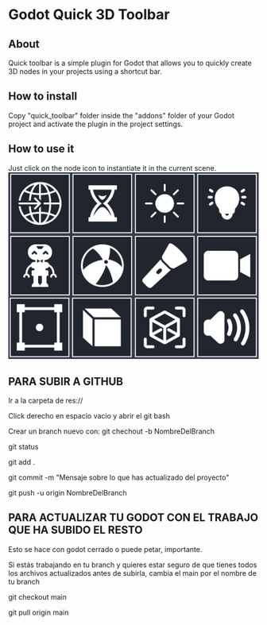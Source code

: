# Godot Quick 3D Toolbar

## About
Quick toolbar is a simple plugin for Godot that allows you to quickly create 3D nodes in your projects using a shortcut bar.

## How to install
Copy "quick_toolbar" folder inside the "addons" folder of your Godot project and activate the plugin in the project settings.

## How to use it
Just click on the node icon to instantiate it in the current scene.
![Image](quick-toolbar.png "Quick Toolbar")

## PARA SUBIR A GITHUB
Ir a la carpeta de res://

Click derecho en espacio vacio y abrir el git bash

Crear un branch nuevo con: git chechout -b NombreDelBranch

git status

git add .

git commit -m "Mensaje sobre lo que has actualizado del proyecto"

git push -u origin NombreDelBranch

## PARA ACTUALIZAR TU GODOT CON EL TRABAJO QUE HA SUBIDO EL RESTO
Esto se hace con godot cerrado o puede petar, importante. 

Si estás trabajando en tu branch y quieres estar seguro de que tienes todos los archivos actualizados antes de subirla, cambia el main por el nombre de tu branch

git checkout main

git pull origin main
